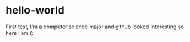 # hello-world
First test, I'm a computer science major and github looked interesting so here i am (:
